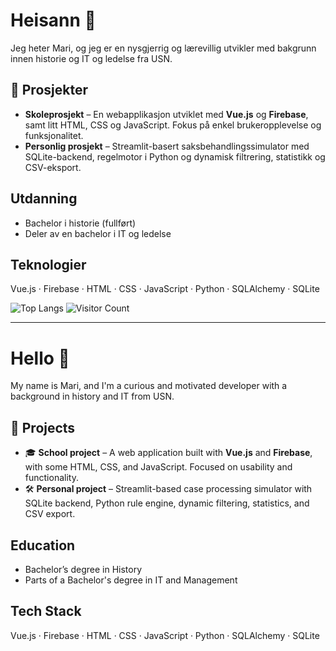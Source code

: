 # Heisann 👋

Jeg heter Mari, og jeg er en nysgjerrig og lærevillig utvikler med bakgrunn innen historie og IT og ledelse fra USN. 

## 📌 Prosjekter

- **Skoleprosjekt** – En webapplikasjon utviklet med **Vue.js** og **Firebase**, samt litt HTML, CSS og JavaScript. Fokus på enkel brukeropplevelse og funksjonalitet.
- **Personlig prosjekt** – Streamlit-basert saksbehandlingssimulator med SQLite-backend, regelmotor i Python og dynamisk filtrering, statistikk og CSV-eksport.

## Utdanning

- Bachelor i historie (fullført)
- Deler av en bachelor i IT og ledelse

## Teknologier

Vue.js · Firebase · HTML · CSS · JavaScript · Python · SQLAlchemy · SQLite

![Top Langs](https://github-readme-stats.vercel.app/api/top-langs/?username=Marisolos&layout=compact&theme=dark)
![Visitor Count](https://count.getloli.com/get/@Marisolos?theme=rule34)


---

# Hello 👋

My name is Mari, and I'm a curious and motivated developer with a background in history and IT from USN. 

## 📌 Projects

- 🎓 **School project** – A web application built with **Vue.js** and **Firebase**, with some HTML, CSS, and JavaScript. Focused on usability and functionality.
- 🛠 **Personal project** – Streamlit-based case processing simulator with SQLite backend, Python rule engine, dynamic filtering, statistics, and CSV export.

## Education

- Bachelor’s degree in History
- Parts of a Bachelor's degree in IT and Management

## Tech Stack

Vue.js · Firebase · HTML · CSS · JavaScript · Python · SQLAlchemy · SQLite



